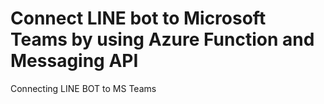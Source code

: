 # Connect LINE bot to Microsoft Teams by using Azure Function and Messaging API 
Connecting LINE BOT to MS Teams
